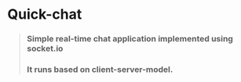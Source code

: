 # Quick-chat
> ### Simple real-time chat application implemented using socket.io
> ### It runs based on client-server-model.

